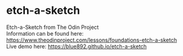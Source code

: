# etch-a-sketch
Etch-a-Sketch from The Odin Project<br />
Information can be found here: https://www.theodinproject.com/lessons/foundations-etch-a-sketch <br />
Live demo here: https://blue892.github.io/etch-a-sketch
